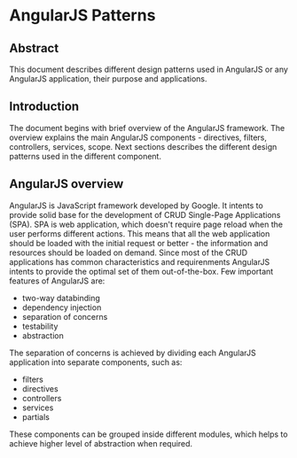 # AngularJS Patterns

## Abstract

This document describes different design patterns used in AngularJS or any AngularJS application, their purpose and applications.

## Introduction

The document begins with brief overview of the AngularJS framework. The overview explains the main AngularJS components - directives, filters, controllers, services, scope. Next sections describes the different design patterns used in the different component.

## AngularJS overview

AngularJS is JavaScript framework developed by Google. It intents to provide solid base for the development of CRUD Single-Page Applications (SPA).
SPA is web application, which doesn't require page reload when the user performs different actions. This means that all the web application should be loaded with the initial request or better - the information and resources should be loaded on demand.
Since most of the CRUD applications has common characteristics and requirenments AngularJS intents to provide the optimal set of them out-of-the-box. Few important features of AngularJS are:

- two-way databinding
- dependency injection
- separation of concerns
- testability
- abstraction

The separation of concerns is achieved by dividing each AngularJS application into separate components, such as:

- filters
- directives
- controllers
- services
- partials

These components can be grouped inside different modules, which helps to achieve higher level of abstraction when required.